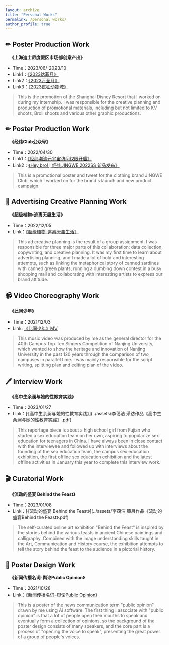 ```yaml
---
layout: archive
title: "Personal Works"
permalink: /personal works/
author_profile: true
---
```


## ✏ Poster Production Work
&emsp;**《上海迪士尼度假区市场部创意产出》**
- Time：2023/06/-2023/10
- Link1：[《2023达菲月》](https://mp.weixin.qq.com/s/9GQrxo_U2dS2IJwPUxfRQw)
- Link2：[《2023万圣月》](https://mp.weixin.qq.com/s/1zj4IKTFiAom85x9eStiMA)
- Link3：[《2023疯狂动物城》](https://mp.weixin.qq.com/s/6vt8Op7YxjGFV0eFcsITMw)
> This is the promotion of the Shanghai Disney Resort that I worked on during my internship. I was responsible for the creative planning and production of promotional materials, including but not limited to KV shoots, Broll shoots and various other graphic productions.

## ✏ Poster Production Work
&emsp;**《经纬Club公众号》**
- Time：2022/04/30
- Link1：[《经纬潮流元宇宙访问权限开启》](https://mp.weixin.qq.com/s/aor4P3RGWfEE7YM8EzC4zQ)
- Link2：[《Hey bro! | 经纬JINGWE 2022SS 新品发布》](https://mp.weixin.qq.com/s/aor4P3RGWfEE7YM8EzC4zQ)
> This is a promotional poster and tweet for the clothing brand JINGWE Club, which I worked on for the brand's launch and new product campaign.

## 🧠 Advertising Creative Planning Work
&emsp;**《超级植物-逃离无趣生活》**
- Time：2022/12/05
- Link：[《超级植物-逃离无趣生活》](../assets/策划4C.pdf)
> This ad creative planning is the result of a group assignment. I was responsible for three major parts of this collaboration: data collection, copywriting, and creative planning. It was my first time to learn about advertising planning, and I made a lot of bold and interesting attempts, such as linking the metaphorical story of canned sardines with canned green plants, running a dumbing down contest in a busy shopping mall and collaborating with interesting artists to express our brand attitude.

## 📹 Video Choreography Work
&emsp;**《此间少年》**
- Time：2021/12/03
- Link: [《此间少年》MV](https://www.bilibili.com/video/BV1Ff4y1T7uU/?spm_id_from=333.337.search-card.all.click&vd_source=d5951a05a19895aff03fd6a2926c7ed7)
> This music video was produced by me as the general director for the 40th Campus Top Ten Singers Competition of Nanjing University, which wanted to show the heritage and innovation of Nanjing University in the past 120 years through the comparison of two campuses in parallel time. I was mainly responsible for the script writing, splitting plan and editing plan of the video.

## 🖊 Interview Work
&emsp;**《高中生余澜与她的性教育实践》**
- Time：2023/01/27
- Link：[《高中生余澜与她的性教育实践》](../assets/李蔼洁 采访作品《高中生余澜与她的性教育实践》.pdf)
> This reportage piece is about a high school girl from Fujian who started a sex education team on her own, aspiring to popularize sex education for teenagers in China. I have always been in close contact with the interviewee and followed up with interviews about the founding of the sex education team, the campus sex education exhibition, the first offline sex education exhibition and the latest offline activities in January this year to complete this interview work.

## 🎬 Curatorial Work
&emsp;**《流动的盛宴 Behind the Feast》**
- Time：2023/01/08
- Link：[《流动的盛宴 Behind the Feast》](../assets/李蔼洁 策展作品《流动的盛宴Behind the Feast》.pdf)
> The self-curated online art exhibition "Behind the Feast" is inspired by the stories behind the various feasts in ancient Chinese paintings and calligraphy. Combined with the image understanding skills taught in the Art, Communication and History course, the exhibition attempts to tell the story behind the feast to the audience in a pictorial history.

## 📸 Poster Design Work
&emsp;**《新闻传播名词-舆论Public Opinion》**
- Time：2021/10/28
- Link：[《新闻传播名词-舆论Public Opinion》](../images/舆论海报.png)
> This is a poster of the news communication term "public opinion" drawn by me using Ai software. The first thing I associate with "public opinion" is that a lot of people open their mouths to speak and eventually form a collection of opinions, so the background of the poster design consists of many speakers, and the core part is a process of "opening the voice to speak", presenting the great power of a group of people's voices. 
